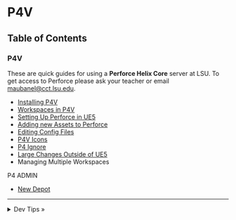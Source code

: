 # P4V

## Table of Contents

### P4V

These are quick guides for using a **Perforce Helix Core** server at LSU. To get access to Perforce please ask your teacher or email [maubanel@cct.lsu.edu](mailto:maubanel@cct.lsu.edu).

* [Installing P4V](installing/README.md#user-content-installing-p4v)
* [Workspaces in P4V](workspaces/README.md#user-content-workspaces-in-p4v)
* [Setting Up Perforce in UE5](ue5/README.md#user-content-setting-up-perforce-in-ue5)
* [Adding new Assets to Perforce](new-asset/README.md#user-content-setting-adding-new-assets-to-perforce)
* [Editing Config Files](config/README.md#user-content-setting-adding-editing-config-files)
* [P4V Icons](icons/README.md#user-content-p4v-icons)
* [P4 Ignore](ignore/README.md#user-content-p4-ignore)
* [Large Changes Outside of UE5](large-changes/README.md#user-content-large-changes-outside-of-ue5)
* Managing Multiple Workspaces 

P4 ADMIN
* [New Depot](newdepot/README.md#user-content-installing-p4v#user-content-p4-new-depot)

---

<details>
  <summary>Dev Tips &raquo;</summary>

  make git m="add commit message"
</details>


